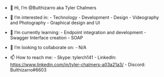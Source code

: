 - 👋 Hi, I’m @Bulthizarro aka Tyler Chalmers
- 👀 I’m interested in:
      - Technology
      - Development
      - Design
      - Videography and Photography
      - Graphical design and UI
      
- 🌱 I’m currently learning:
      - Endpoint integration and development
      - Swagger Interface creation 
      - SOAP
      
- 💞️ I’m looking to collaborate on:
      - N/A
      
- 📫 How to reach me:
      - Skype: tylerch141
      - LinkedIn: https://www.linkedin.com/in/tyler-chalmers-a03a21a3/
      - Discord: Bulthizarro#6603
